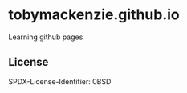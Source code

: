 tobymackenzie.github.io
=======

Learning github pages

License
------

<footer>
<p>SPDX-License-Identifier: 0BSD</p>
</footer>
